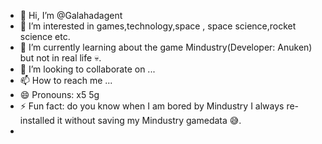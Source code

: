 - 👋 Hi, I’m @Galahadagent
- 👀 I’m interested in games,technology,space , space science,rocket science etc.
- 🌱 I’m currently learning about the game Mindustry(Developer: Anuken) but not in real life 💀.
- 💞️ I’m looking to collaborate on ...
- 📫 How to reach me ...
- 😄 Pronouns: x5 5g
- ⚡ Fun fact: do you know when I am bored by Mindustry I always re-installed it without saving my Mindustry gamedata 😅. 
- 

<!---
Galahadagent/Galahadagent is a ✨ special ✨ repository because its `README.md` (this file) appears on your GitHub profile.
You can click the Preview link to take a look at your changes.
--->

